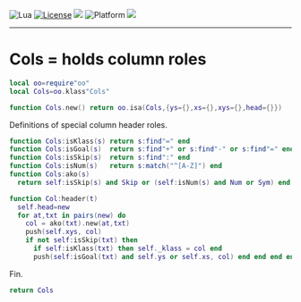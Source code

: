 
<img alt="Lua" src="https://img.shields.io/badge/lua-v5.4-blue">&nbsp;<a 
href="https://github.com/timm/keys/blob/master/LICENSE.md"><img
alt="License" src="https://img.shields.io/badge/license-unlicense-red"></a> <img
src="https://img.shields.io/badge/purpose-ai%20,%20se-blueviolet"> <img
alt="Platform" src="https://img.shields.io/badge/platform-osx%20,%20linux-lightgrey"> <a
href="https://github.com/timm/keys/actions"><img
src="https://github.com/timm/keys/actions/workflows/unit-test.yml/badge.svg"></a>

<hr>

# Cols = holds column roles

```lua
local oo=require"oo"
local Cols=oo.klass"Cols"

function Cols.new() return oo.isa(Cols,{ys={},xs={},xys={},head={}}) 
```
Definitions of special column header roles.

```lua
function Cols:isKlass(s) return s:find"=" end
function Cols:isGoal(s)  return s:find"+" or s:find"-" or s:find"=" end
function Cols:isSkip(s)  return s:find":" end
function Cols:isNum(s)   return s:match("^[A-Z]") end
function Cols:ako(s) 
  return self:isSkip(s) and Skip or (self:isNum(s) and Num or Sym) end

function Col:header(t)
  self.head=new
  for at,txt in pairs(new) do 
    col = ako(txt).new(at,txt)
    push(self.xys, col)
    if not self:isSkip(txt) then
      if self:isKlass(txt) then self._klass = col end
      push(self:isGoal(txt) and self.ys or self.xs, col) end end end end
```
Fin.

```lua
return Cols

```
